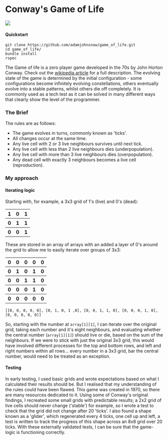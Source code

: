 # Conway's Game of Life

<img src="https://giphy.com/embed/A9hpY1CJ3eDdu.gif">

#### Quickstart
```
git clone https://github.com/adamjohnsnow/game_of_life.git
cd game_of_life/
bundle install
rspec
```
The Game of life is a zero player game developed in the 70s by John Horton Conway. Check out the [wikipedia article](https://en.wikipedia.org/wiki/Conway%27s_Game_of_Life) for a full description.
The evolving state of the game is determined by the initial configuration - some configurations become infinitely evolving constellations, others eventually evolve into a stable patterns, whilst others die off completely.
It is commonly used as a tech test as it can be solved in many different ways that clearly show the level of the programmer.

### The Brief

The rules are as follows:

* The game evolves in turns, commonly known as 'ticks'.
* All changes occur at the same time.
* Any live cell with 2 or 3 live neighbours survives until next tick.
* Any live cell with less than 2 live neighbours dies (underpopulation).
* Any live cell with more than 3 live neighbours dies (overpopulation).
* Any dead cell with exactly 3 neighbours becomes a live cell (reproduction).

### My approach

#### Iterating logic

Starting with, for example, a 3x3 grid of 1's (live) and 0's (dead):
<table>
  <tr><th>1</th><th>0</th><th>1</th></tr>
  <tr><th>0</th><th>1</th><th>1</th></tr>
  <tr><th>0</th><th>0</th><th>1</th></tr>
</table>

These are stored in an array of arrays with an added a layer of 0's around the grid to allow me to easily iterate over groups of 3x3:
<table>
  <tr><th>0</th><th>0</th><th>0</th><th>0</th><th>0</th></tr>
  <tr><th>0</th><th>1</th><th>0</th><th>1</th><th>0</th></tr>
  <tr><th>0</th><th>0</th><th>1</th><th>1</th><th>0</th></tr>
  <tr><th>0</th><th>0</th><th>0</th><th>1</th><th>0</th></tr>
  <tr><th>0</th><th>0</th><th>0</th><th>0</th><th>0</th></tr>
</table>

```
[[0, 0, 0, 0, 0], [0, 1, 0, 1 ,0], [0, 0, 1, 1, 0], [0, 0, 0, 1, 0], [0, 0, 0, 0, 0]]
```

So, starting with the number at `array[1][1]`, I can iterate over the original grid, taking each number and it's eight neighbours, and evaluating whether the central number (`array[1][1]`) should live or die, based on the sum of the neighbours. If we were to stick with just the original 3x3 grid, this would have involved different processes for the top and bottom rows, and left and right numbers within all rows... every number in a 3x3 grid, bar the central number, would need to be treated as an exception.

#### Testing

In early testing, I used basic grids and wrote expectations based on what I calculated their results should be. But I realised that my understanding of the rules could have been flawed. This game was created in 1970, so there are many resources dedicated to it. Using some of Conway's original findings, I recreated some small grids with predictable results; a 2x2 grid of live cells should never change ('stable') for example, so I wrote a test to check that the grid did not change after 20 'ticks'. I also found a shape known as a 'glider', which regenerated every 4 ticks, one cell up and left, a test is written to track the progress of this shape across an 8x8 grid over 20 ticks. With these externally validated tests, I can be sure that the game-logic is functioning correctly.
